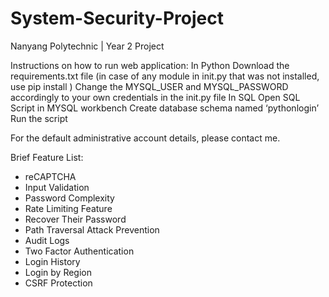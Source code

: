 # System-Security-Project
Nanyang Polytechnic | Year 2 Project

Instructions on how to run web application:
In Python
Download the requirements.txt file (in case of any module in init.py that was not installed, use pip install <module name>)
Change the MYSQL_USER and MYSQL_PASSWORD accordingly to your own credentials in the init.py file
In SQL
Open SQL Script in MYSQL workbench
Create database schema named ‘pythonlogin’
Run the script

For the default administrative account details, please contact me.

Brief Feature List:
- reCAPTCHA
- Input Validation
- Password Complexity
- Rate Limiting Feature
- Recover Their Password
- Path Traversal Attack Prevention
- Audit Logs
- Two Factor Authentication
- Login History
- Login by Region
- CSRF Protection
